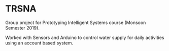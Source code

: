 # TRSNA
Group project for Prototyping Intelligent Systems course (Monsoon Semester 2019).

Worked with Sensors and Arduino to control water supply for daily activities using an account based system.
